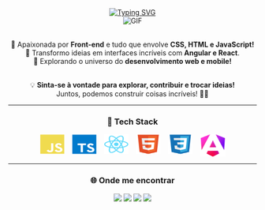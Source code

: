 <div align="center">
  <!-- Título de boas-vindas -->
  <a href="https://git.io/typing-svg"><img src="https://readme-typing-svg.herokuapp.com?font=Oranienbaum&weight=300&size=25&pause=1000&color=9614FF&background=2F18D300&multiline=true&repeat=false&width=500&height=60&lines=%F0%9F%9A%80Bem-vindo+ao+meu+GitHub!%F0%9F%91%A9%E2%80%8D%F0%9F%92%BB%F0%9F%92%9C+++++++++++++++++++++++++++++++++++++++++++++++++++++++++++++++++++++++++++++++++++++++++++++++++++++++++++" alt="Typing SVG" /></a>

  <!-- GIF logo abaixo -->
  <br>
  <img src="https://i.gifer.com/origin/f5/f5baef4b6b6677020ab8d091ef78a3bc_w200.gif" alt="GIF" width="130" />
  <br><br>

  <!-- Descrição / História -->
  <p>
    💜 Apaixonada por <strong>Front-end</strong> e tudo que envolve <strong>CSS, HTML e JavaScript!</strong><br>
    🎨 Transformo ideias em interfaces incríveis com <strong>Angular e React</strong>.<br>
    📱 Explorando o universo do <strong>desenvolvimento web e mobile!</strong><br><br>
    
  💡 <strong>Sinta-se à vontade para explorar, contribuir e trocar ideias!</strong><br>
  Juntos, podemos construir coisas incríveis! 🚀✨
</p>

  ---

  <!-- Tech Stack -->
  <h3>🚀 <strong>Tech Stack</strong></h3>
  <div style="display: flex; justify-content: center; gap: 15px; flex-wrap: wrap;">
    <img height="40" width="50" src="https://raw.githubusercontent.com/devicons/devicon/master/icons/javascript/javascript-plain.svg">
    <img height="40" width="50" src="https://raw.githubusercontent.com/devicons/devicon/master/icons/typescript/typescript-plain.svg">
    <img height="40" width="50" src="https://raw.githubusercontent.com/devicons/devicon/master/icons/react/react-original.svg">
    <img height="40" width="50" src="https://raw.githubusercontent.com/devicons/devicon/master/icons/html5/html5-original.svg">
    <img height="40" width="50" src="https://raw.githubusercontent.com/devicons/devicon/master/icons/css3/css3-original.svg">
    <img height="45" width="52" src="https://raw.githubusercontent.com/devicons/devicon/master/icons/angular/angular-original.svg">
  </div>

  ---

  <!-- Onde me encontrar -->
  <h3>🌐 <strong>Onde me encontrar</strong></h3>
  <div>
    <a href="#" target="_blank"><img src="https://www.instagram.com/mariacmpv_?utm_source=ig_web_button_share_sheet&igsh=ZDNlZDc0MzIxNw=="></a>
    <a href="#" target="_blank"><img src="https://img.shields.io/badge/Discord-7289DA?style=for-the-badge&logo=discord&logoColor=white"></a> 
    <a href="#" target="_blank"><img src="https://img.shields.io/badge/-Gmail-%23333?style=for-the-badge&logo=gmail&logoColor=white"></a>
    <a href="#" target="_blank"><img src="https://img.shields.io/badge/-LinkedIn-%230077B5?style=for-the-badge&logo=linkedin&logoColor=white"></a>  
  </div>
</div>

